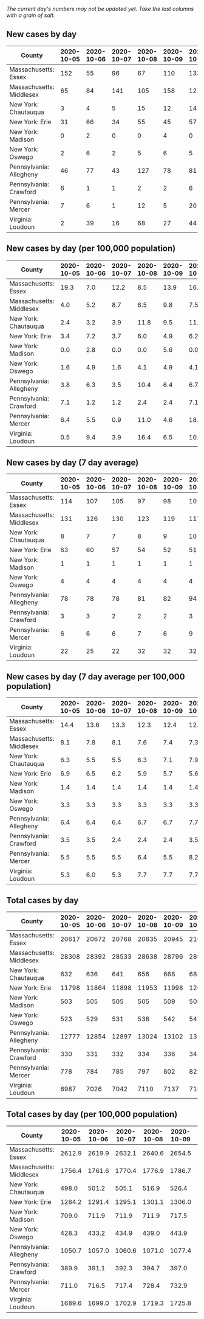 _The current day's numbers may not be updated yet. Take the last columns with a grain of salt._
## New cases by day

| County | 2020-10-05 | 2020-10-06 | 2020-10-07 | 2020-10-08 | 2020-10-09 | 2020-10-10 | 2020-10-11 |
| --- | --- | --- | --- | --- | --- | --- | --- |
| Massachusetts: Essex | 152 | 55 | 96 | 67 | 110 | 133 | 115 |
| Massachusetts: Middlesex | 65 | 84 | 141 | 105 | 158 | 121 | 138 |
| New York: Chautauqua | 3 | 4 | 5 | 15 | 12 | 14 | 9 |
| New York: Erie | 31 | 66 | 34 | 55 | 45 | 57 | 52 |
| New York: Madison | 0 | 2 | 0 | 0 | 4 | 0 | 2 |
| New York: Oswego | 2 | 6 | 2 | 5 | 6 | 5 | 3 |
| Pennsylvania: Allegheny | 46 | 77 | 43 | 127 | 78 | 81 | 97 |
| Pennsylvania: Crawford | 6 | 1 | 1 | 2 | 2 | 6 | 3 |
| Pennsylvania: Mercer | 7 | 6 | 1 | 12 | 5 | 20 | 5 |
| Virginia: Loudoun | 2 | 39 | 16 | 68 | 27 | 44 | 36 |

## New cases by day (per 100,000 population)

| County | 2020-10-05 | 2020-10-06 | 2020-10-07 | 2020-10-08 | 2020-10-09 | 2020-10-10 | 2020-10-11 |
| --- | --- | --- | --- | --- | --- | --- | --- |
| Massachusetts: Essex | 19.3 | 7.0 | 12.2 | 8.5 | 13.9 | 16.9 | 14.6 |
| Massachusetts: Middlesex | 4.0 | 5.2 | 8.7 | 6.5 | 9.8 | 7.5 | 8.6 |
| New York: Chautauqua | 2.4 | 3.2 | 3.9 | 11.8 | 9.5 | 11.0 | 7.1 |
| New York: Erie | 3.4 | 7.2 | 3.7 | 6.0 | 4.9 | 6.2 | 5.7 |
| New York: Madison | 0.0 | 2.8 | 0.0 | 0.0 | 5.6 | 0.0 | 2.8 |
| New York: Oswego | 1.6 | 4.9 | 1.6 | 4.1 | 4.9 | 4.1 | 2.5 |
| Pennsylvania: Allegheny | 3.8 | 6.3 | 3.5 | 10.4 | 6.4 | 6.7 | 8.0 |
| Pennsylvania: Crawford | 7.1 | 1.2 | 1.2 | 2.4 | 2.4 | 7.1 | 3.5 |
| Pennsylvania: Mercer | 6.4 | 5.5 | 0.9 | 11.0 | 4.6 | 18.3 | 4.6 |
| Virginia: Loudoun | 0.5 | 9.4 | 3.9 | 16.4 | 6.5 | 10.6 | 8.7 |

## New cases by day (7 day average)

| County | 2020-10-05 | 2020-10-06 | 2020-10-07 | 2020-10-08 | 2020-10-09 | 2020-10-10 | 2020-10-11 |
| --- | --- | --- | --- | --- | --- | --- | --- |
| Massachusetts: Essex | 114 | 107 | 105 | 97 | 98 | 101 | 104 |
| Massachusetts: Middlesex | 131 | 126 | 130 | 123 | 119 | 117 | 116 |
| New York: Chautauqua | 8 | 7 | 7 | 8 | 9 | 10 | 9 |
| New York: Erie | 63 | 60 | 57 | 54 | 52 | 51 | 49 |
| New York: Madison | 1 | 1 | 1 | 1 | 1 | 1 | 1 |
| New York: Oswego | 4 | 4 | 4 | 4 | 4 | 4 | 4 |
| Pennsylvania: Allegheny | 78 | 78 | 78 | 81 | 82 | 94 | 78 |
| Pennsylvania: Crawford | 3 | 3 | 2 | 2 | 2 | 3 | 3 |
| Pennsylvania: Mercer | 6 | 6 | 6 | 7 | 6 | 9 | 8 |
| Virginia: Loudoun | 22 | 25 | 22 | 32 | 32 | 32 | 33 |

## New cases by day (7 day average per 100,000 population)

| County | 2020-10-05 | 2020-10-06 | 2020-10-07 | 2020-10-08 | 2020-10-09 | 2020-10-10 | 2020-10-11 |
| --- | --- | --- | --- | --- | --- | --- | --- |
| Massachusetts: Essex | 14.4 | 13.6 | 13.3 | 12.3 | 12.4 | 12.8 | 13.2 |
| Massachusetts: Middlesex | 8.1 | 7.8 | 8.1 | 7.6 | 7.4 | 7.3 | 7.2 |
| New York: Chautauqua | 6.3 | 5.5 | 5.5 | 6.3 | 7.1 | 7.9 | 7.1 |
| New York: Erie | 6.9 | 6.5 | 6.2 | 5.9 | 5.7 | 5.6 | 5.3 |
| New York: Madison | 1.4 | 1.4 | 1.4 | 1.4 | 1.4 | 1.4 | 1.4 |
| New York: Oswego | 3.3 | 3.3 | 3.3 | 3.3 | 3.3 | 3.3 | 3.3 |
| Pennsylvania: Allegheny | 6.4 | 6.4 | 6.4 | 6.7 | 6.7 | 7.7 | 6.4 |
| Pennsylvania: Crawford | 3.5 | 3.5 | 2.4 | 2.4 | 2.4 | 3.5 | 3.5 |
| Pennsylvania: Mercer | 5.5 | 5.5 | 5.5 | 6.4 | 5.5 | 8.2 | 7.3 |
| Virginia: Loudoun | 5.3 | 6.0 | 5.3 | 7.7 | 7.7 | 7.7 | 8.0 |

## Total cases by day

| County | 2020-10-05 | 2020-10-06 | 2020-10-07 | 2020-10-08 | 2020-10-09 | 2020-10-10 | 2020-10-11 |
| --- | --- | --- | --- | --- | --- | --- | --- |
| Massachusetts: Essex | 20617 | 20672 | 20768 | 20835 | 20945 | 21078 | 21193 |
| Massachusetts: Middlesex | 28308 | 28392 | 28533 | 28638 | 28796 | 28917 | 29055 |
| New York: Chautauqua | 632 | 636 | 641 | 656 | 668 | 682 | 691 |
| New York: Erie | 11798 | 11864 | 11898 | 11953 | 11998 | 12055 | 12107 |
| New York: Madison | 503 | 505 | 505 | 505 | 509 | 509 | 511 |
| New York: Oswego | 523 | 529 | 531 | 536 | 542 | 547 | 550 |
| Pennsylvania: Allegheny | 12777 | 12854 | 12897 | 13024 | 13102 | 13183 | 13280 |
| Pennsylvania: Crawford | 330 | 331 | 332 | 334 | 336 | 342 | 345 |
| Pennsylvania: Mercer | 778 | 784 | 785 | 797 | 802 | 822 | 827 |
| Virginia: Loudoun | 6987 | 7026 | 7042 | 7110 | 7137 | 7181 | 7217 |

## Total cases by day (per 100,000 population)

| County | 2020-10-05 | 2020-10-06 | 2020-10-07 | 2020-10-08 | 2020-10-09 | 2020-10-10 | 2020-10-11 |
| --- | --- | --- | --- | --- | --- | --- | --- |
| Massachusetts: Essex | 2612.9 | 2619.9 | 2632.1 | 2640.6 | 2654.5 | 2671.4 | 2685.9 |
| Massachusetts: Middlesex | 1756.4 | 1761.6 | 1770.4 | 1776.9 | 1786.7 | 1794.2 | 1802.8 |
| New York: Chautauqua | 498.0 | 501.2 | 505.1 | 516.9 | 526.4 | 537.4 | 544.5 |
| New York: Erie | 1284.2 | 1291.4 | 1295.1 | 1301.1 | 1306.0 | 1312.2 | 1317.8 |
| New York: Madison | 709.0 | 711.9 | 711.9 | 711.9 | 717.5 | 717.5 | 720.3 |
| New York: Oswego | 428.3 | 433.2 | 434.9 | 439.0 | 443.9 | 448.0 | 450.4 |
| Pennsylvania: Allegheny | 1050.7 | 1057.0 | 1060.6 | 1071.0 | 1077.4 | 1084.1 | 1092.1 |
| Pennsylvania: Crawford | 389.9 | 391.1 | 392.3 | 394.7 | 397.0 | 404.1 | 407.7 |
| Pennsylvania: Mercer | 711.0 | 716.5 | 717.4 | 728.4 | 732.9 | 751.2 | 755.8 |
| Virginia: Loudoun | 1689.6 | 1699.0 | 1702.9 | 1719.3 | 1725.8 | 1736.5 | 1745.2 |
